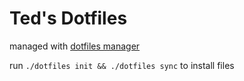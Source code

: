 # Ted's Dotfiles
managed with [dotfiles manager](https://github.com/tmathmeyer/dotfilesmanager)

run `./dotfiles init && ./dotfiles sync` to install files
